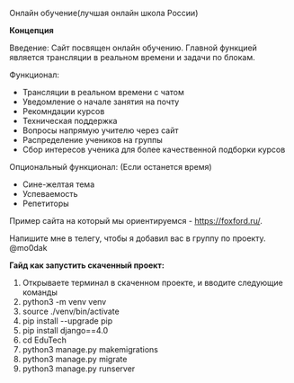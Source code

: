 Онлайн обучение(лучшая онлайн школа России)

**Концепция**

Введение:
Сайт посвящен онлайн обучению. Главной функцией является трансляции в реальном времени и задачи по блокам.

Функционал:

- Трансляции в реальном времени с чатом
- Уведомление о начале занятия на почту
- Рекомндации курсов
- Техническая поддержка 
- Вопросы напрямую учителю через сайт
- Распределение учеников на группы
- Сбор интересов ученика для более качественной подборки курсов

Опциональный функционал: (Если останется время)


- Сине-желтая тема
- Успеваемость 
- Репетиторы

Пример сайта на который мы ориентируемся - https://foxford.ru/.

Напишите мне в телегу, чтобы я добавил вас в группу по проекту. @mo0dak

**Гайд как запустить скаченный проект:**
1) Открываете терминал в скаченном проекте, и вводите следующие команды
2) python3 -m venv venv
3) source ./venv/bin/activate
4) pip install --upgrade pip
5) pip install django==4.0
6) cd EduTech
7) python3 manage.py makemigrations
8) python3 manage.py migrate
9) python3 manage.py runserver
